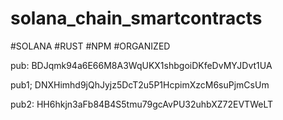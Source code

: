 # solana_chain_smartcontracts
#SOLANA #RUST #NPM #ORGANIZED


pub:  BDJqmk94a6E66M8A3WqUKX1shbgoiDKfeDvMYJDvt1UA

pub1; DNXHimhd9jQhJyjz5DcT2u5P1HcpimXzcM6suPjmCsUm

pub2: HH6hkjn3aFb84B4S5tmu79gcAvPU32uhbXZ72EVTWeLT